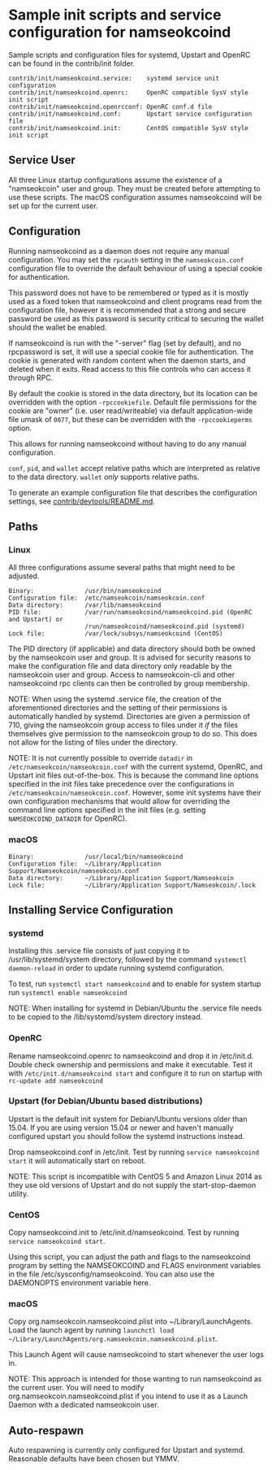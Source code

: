 Sample init scripts and service configuration for namseokcoind
==========================================================

Sample scripts and configuration files for systemd, Upstart and OpenRC
can be found in the contrib/init folder.

    contrib/init/namseokcoind.service:    systemd service unit configuration
    contrib/init/namseokcoind.openrc:     OpenRC compatible SysV style init script
    contrib/init/namseokcoind.openrcconf: OpenRC conf.d file
    contrib/init/namseokcoind.conf:       Upstart service configuration file
    contrib/init/namseokcoind.init:       CentOS compatible SysV style init script

Service User
---------------------------------

All three Linux startup configurations assume the existence of a "namseokcoin" user
and group.  They must be created before attempting to use these scripts.
The macOS configuration assumes namseokcoind will be set up for the current user.

Configuration
---------------------------------

Running namseokcoind as a daemon does not require any manual configuration. You may
set the `rpcauth` setting in the `namseokcoin.conf` configuration file to override
the default behaviour of using a special cookie for authentication.

This password does not have to be remembered or typed as it is mostly used
as a fixed token that namseokcoind and client programs read from the configuration
file, however it is recommended that a strong and secure password be used
as this password is security critical to securing the wallet should the
wallet be enabled.

If namseokcoind is run with the "-server" flag (set by default), and no rpcpassword is set,
it will use a special cookie file for authentication. The cookie is generated with random
content when the daemon starts, and deleted when it exits. Read access to this file
controls who can access it through RPC.

By default the cookie is stored in the data directory, but its location can be
overridden with the option `-rpccookiefile`. Default file permissions for the
cookie are "owner" (i.e. user read/writeable) via default application-wide file
umask of `0077`, but these can be overridden with the `-rpccookieperms` option.

This allows for running namseokcoind without having to do any manual configuration.

`conf`, `pid`, and `wallet` accept relative paths which are interpreted as
relative to the data directory. `wallet` *only* supports relative paths.

To generate an example configuration file that describes the configuration settings,
see [contrib/devtools/README.md](../contrib/devtools/README.md#gen-namseokcoin-confsh).

Paths
---------------------------------

### Linux

All three configurations assume several paths that might need to be adjusted.

    Binary:              /usr/bin/namseokcoind
    Configuration file:  /etc/namseokcoin/namseokcoin.conf
    Data directory:      /var/lib/namseokcoind
    PID file:            /var/run/namseokcoind/namseokcoind.pid (OpenRC and Upstart) or
                         /run/namseokcoind/namseokcoind.pid (systemd)
    Lock file:           /var/lock/subsys/namseokcoind (CentOS)

The PID directory (if applicable) and data directory should both be owned by the
namseokcoin user and group. It is advised for security reasons to make the
configuration file and data directory only readable by the namseokcoin user and
group. Access to namseokcoin-cli and other namseokcoind rpc clients can then be
controlled by group membership.

NOTE: When using the systemd .service file, the creation of the aforementioned
directories and the setting of their permissions is automatically handled by
systemd. Directories are given a permission of 710, giving the namseokcoin group
access to files under it _if_ the files themselves give permission to the
namseokcoin group to do so. This does not allow
for the listing of files under the directory.

NOTE: It is not currently possible to override `datadir` in
`/etc/namseokcoin/namseokcoin.conf` with the current systemd, OpenRC, and Upstart init
files out-of-the-box. This is because the command line options specified in the
init files take precedence over the configurations in
`/etc/namseokcoin/namseokcoin.conf`. However, some init systems have their own
configuration mechanisms that would allow for overriding the command line
options specified in the init files (e.g. setting `NAMSEOKCOIND_DATADIR` for
OpenRC).

### macOS

    Binary:              /usr/local/bin/namseokcoind
    Configuration file:  ~/Library/Application Support/Namseokcoin/namseokcoin.conf
    Data directory:      ~/Library/Application Support/Namseokcoin
    Lock file:           ~/Library/Application Support/Namseokcoin/.lock

Installing Service Configuration
-----------------------------------

### systemd

Installing this .service file consists of just copying it to
/usr/lib/systemd/system directory, followed by the command
`systemctl daemon-reload` in order to update running systemd configuration.

To test, run `systemctl start namseokcoind` and to enable for system startup run
`systemctl enable namseokcoind`

NOTE: When installing for systemd in Debian/Ubuntu the .service file needs to be copied to the /lib/systemd/system directory instead.

### OpenRC

Rename namseokcoind.openrc to namseokcoind and drop it in /etc/init.d.  Double
check ownership and permissions and make it executable.  Test it with
`/etc/init.d/namseokcoind start` and configure it to run on startup with
`rc-update add namseokcoind`

### Upstart (for Debian/Ubuntu based distributions)

Upstart is the default init system for Debian/Ubuntu versions older than 15.04. If you are using version 15.04 or newer and haven't manually configured upstart you should follow the systemd instructions instead.

Drop namseokcoind.conf in /etc/init.  Test by running `service namseokcoind start`
it will automatically start on reboot.

NOTE: This script is incompatible with CentOS 5 and Amazon Linux 2014 as they
use old versions of Upstart and do not supply the start-stop-daemon utility.

### CentOS

Copy namseokcoind.init to /etc/init.d/namseokcoind. Test by running `service namseokcoind start`.

Using this script, you can adjust the path and flags to the namseokcoind program by
setting the NAMSEOKCOIND and FLAGS environment variables in the file
/etc/sysconfig/namseokcoind. You can also use the DAEMONOPTS environment variable here.

### macOS

Copy org.namseokcoin.namseokcoind.plist into ~/Library/LaunchAgents. Load the launch agent by
running `launchctl load ~/Library/LaunchAgents/org.namseokcoin.namseokcoind.plist`.

This Launch Agent will cause namseokcoind to start whenever the user logs in.

NOTE: This approach is intended for those wanting to run namseokcoind as the current user.
You will need to modify org.namseokcoin.namseokcoind.plist if you intend to use it as a
Launch Daemon with a dedicated namseokcoin user.

Auto-respawn
-----------------------------------

Auto respawning is currently only configured for Upstart and systemd.
Reasonable defaults have been chosen but YMMV.
